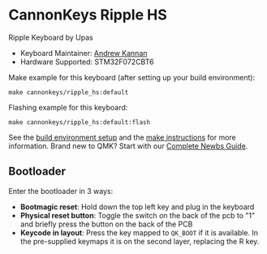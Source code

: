 # CannonKeys Ripple HS

Ripple Keyboard by Upas

* Keyboard Maintainer: [Andrew Kannan](https://github.com/awkannan)
* Hardware Supported: STM32F072CBT6

Make example for this keyboard (after setting up your build environment):

    make cannonkeys/ripple_hs:default
    
Flashing example for this keyboard:

    make cannonkeys/ripple_hs:default:flash

See the [build environment setup](https://docs.qmk.fm/#/getting_started_build_tools) and the [make instructions](https://docs.qmk.fm/#/getting_started_make_guide) for more information. Brand new to QMK? Start with our [Complete Newbs Guide](https://docs.qmk.fm/#/newbs).

## Bootloader

Enter the bootloader in 3 ways:

* **Bootmagic reset**: Hold down the top left key and plug in the keyboard
* **Physical reset button**: Toggle the switch on the back of the pcb to "1" and briefly press the button on the back of the PCB
* **Keycode in layout**: Press the key mapped to `QK_BOOT` if it is available.  In the pre-supplied keymaps it is on the second layer, replacing the R key.
